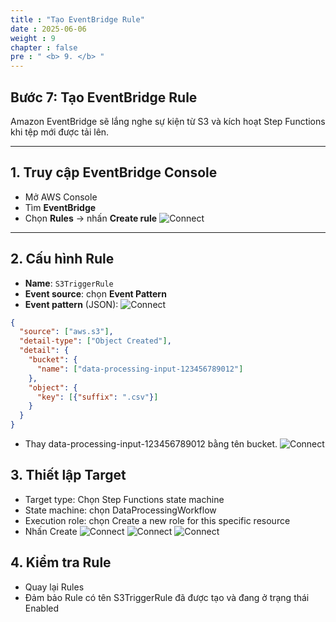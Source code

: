```yaml
---
title : "Tạo EventBridge Rule"
date : 2025-06-06 
weight : 9 
chapter : false
pre : " <b> 9. </b> "
---
```


## Bước 7: Tạo EventBridge Rule

Amazon EventBridge sẽ lắng nghe sự kiện từ S3 và kích hoạt Step Functions khi tệp mới được tải lên.

---

## 1. Truy cập EventBridge Console

- Mở AWS Console
- Tìm **EventBridge**
- Chọn **Rules** → nhấn **Create rule**
![Connect](/ws_FCJ_HoangNam/images/9.createEventBridge/B7.png)


---

## 2. Cấu hình Rule

- **Name**: `S3TriggerRule`
- **Event source**: chọn **Event Pattern**
- **Event pattern** (JSON):
![Connect](/ws_FCJ_HoangNam/images/9.createEventBridge/B7_1.png)
```json
{
  "source": ["aws.s3"],
  "detail-type": ["Object Created"],
  "detail": {
    "bucket": {
      "name": ["data-processing-input-123456789012"]
    },
    "object": {
      "key": [{"suffix": ".csv"}]
    }
  }
}

```
- Thay data-processing-input-123456789012 bằng tên bucket.
![Connect](/ws_FCJ_HoangNam/images/9.createEventBridge/B7_2.png)

## 3. Thiết lập Target
- Target type: Chọn Step Functions state machine
- State machine: chọn DataProcessingWorkflow
- Execution role: chọn Create a new role for this specific resource
- Nhấn Create
![Connect](/ws_FCJ_HoangNam/images/9.createEventBridge/B7_3.png)
![Connect](/ws_FCJ_HoangNam/images/9.createEventBridge/B7_5_1.png)
![Connect](/ws_FCJ_HoangNam/images/9.createEventBridge/B7_6.png)

## 4. Kiểm tra Rule
- Quay lại Rules
- Đảm bảo Rule có tên S3TriggerRule đã được tạo và đang ở trạng thái Enabled






